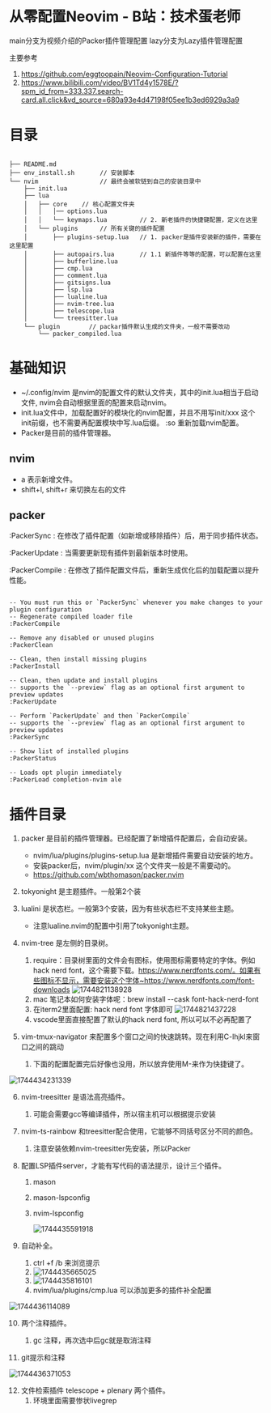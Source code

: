 # 从零配置Neovim - B站：技术蛋老师

main分支为视频介绍的Packer插件管理配置
lazy分支为Lazy插件管理配置

主要参考

1. https://github.com/eggtoopain/Neovim-Configuration-Tutorial
2. https://www.bilibili.com/video/BV1Td4y1578E/?spm_id_from=333.337.search-card.all.click&vd_source=680a93e4d47198f05ee1b3ed6929a3a9

# 目录

```

├── README.md
├── env_install.sh       // 安装脚本
└── nvim                 // 最终会被软链到自己的安装目录中
    ├── init.lua
    ├── lua
    │   ├── core	// 核心配置文件夹
    │   │   │── options.lua
    │   │   └── keymaps.lua         // 2. 新老插件的快捷键配置，定义在这里
    │   └── plugins      // 所有关键的插件配置
    │       ├── plugins-setup.lua   // 1. packer是插件安装新的插件，需要在这里配置
    │       ├── autopairs.lua       // 1.1 新插件等等的配置，可以配置在这里
    │       ├── bufferline.lua
    │       ├── cmp.lua
    │       ├── comment.lua
    │       ├── gitsigns.lua
    │       ├── lsp.lua
    │       ├── lualine.lua
    │       ├── nvim-tree.lua
    │       ├── telescope.lua
    │       └── treesitter.lua
    └── plugin        // packar插件默认生成的文件夹，一般不需要改动
        └── packer_compiled.lua
```

# 基础知识

* ~/.config/nvim 是nvim的配置文件的默认文件夹，其中的init.lua相当于启动文件, nvim会自动根据里面的配置来启动nvim。
* init.lua文件中，加载配置好的模块化的nvim配置，并且不用写init/xxx 这个init前缀，也不需要再配置模块中写.lua后缀。 :so 重新加载nvim配置。
* Packer是目前的插件管理器。

## nvim

* a 表示新增文件。
* shift+l, shift+r 来切换左右的文件

## packer

:PackerSync : 在修改了插件配置（如新增或移除插件）后，用于同步插件状态。

:PackerUpdate : 当需要更新现有插件到最新版本时使用。

:PackerCompile : 在修改了插件配置文件后，重新生成优化后的加载配置以提升性能。

```

-- You must run this or `PackerSync` whenever you make changes to your plugin configuration
-- Regenerate compiled loader file
:PackerCompile

-- Remove any disabled or unused plugins
:PackerClean

-- Clean, then install missing plugins
:PackerInstall

-- Clean, then update and install plugins
-- supports the `--preview` flag as an optional first argument to preview updates
:PackerUpdate

-- Perform `PackerUpdate` and then `PackerCompile`
-- supports the `--preview` flag as an optional first argument to preview updates
:PackerSync

-- Show list of installed plugins
:PackerStatus

-- Loads opt plugin immediately
:PackerLoad completion-nvim ale
```

# 插件目录

1. packer 是目前的插件管理器。已经配置了新增插件配置后，会自动安装。

   * nvim/lua/plugins/plugins-setup.lua 是新增插件需要自动安装的地方。
   * 安装packer后，nvim/plugin/xx 这个文件夹一般是不需要动的。
   * https://github.com/wbthomason/packer.nvim
2. tokyonight 是主题插件。一般第2个装
3. lualini 是状态栏。一般第3个安装，因为有些状态栏不支持某些主题。
   * 注意lualine.nvim的配置中引用了tokyonight主题。
4. nvim-tree 是左侧的目录树。
   1. require：目录树里面的文件会有图标，使用图标需要特定的字体。例如hack nerd font，这个需要下载。https://www.nerdfonts.com/。如果有些图标不显示，需要安装这个字体~https://www.nerdfonts.com/font-downloads  ![1744821138928](image/README/1744821138928.png)
   2. mac 笔记本如何安装字体呢：brew install --cask font-hack-nerd-font
   3. 在iterm2里面配置: hack nerd font 字体即可
       ![1744821437228](image/README/1744821437228.png)
   4. vscode里面直接配置了默认的hack nerd font, 所以可以不必再配置了

5. vim-tmux-navigator 来配置多个窗口之间的快速跳转。现在利用C-lhjkl来窗口之间的跳动

   1. 下面的配置配置完后好像也没用，所以放弃使用M-来作为快捷键了。

![1744434231339](image/README/1744434231339.png)

6. nvim-treesitter 是语法高亮插件。

   1. 可能会需要gcc等编译插件，所以宿主机可以根据提示安装
7. nvim-ts-rainbow 和treesitter配合使用，它能够不同括号区分不同的颜色。

   1. 注意安装依赖nvim-treesitter先安装，所以Packer
8. 配置LSP插件server，才能有写代码的语法提示，设计三个插件。

   1. mason
   2. mason-lspconfig
   3. nvim-lspconfig

      ![1744435591918](image/README/1744435591918.png)
9. 自动补全。

   1. ctrl +f /b 来浏览提示
   2. ![1744435665025](image/README/1744435665025.png)
   3. ![1744435816101](https://file+.vscode-resource.vscode-cdn.net/Users/sunyindong/codespace/learn/1env_install/new_machine/neovim/image/README/1744435816101.png)
   4. nvim/lua/plugins/cmp.lua 可以添加更多的插件补全配置

![1744436114089](image/README/1744436114089.png)

10. 两个注释插件。

    1. gc 注释，再次选中后gc就是取消注释
11. git提示和注释

![1744436371053](image/README/1744436371053.png)

12. 文件检索插件 telescope + plenary 两个插件。
    1. 环境里面需要惨状livegrep
